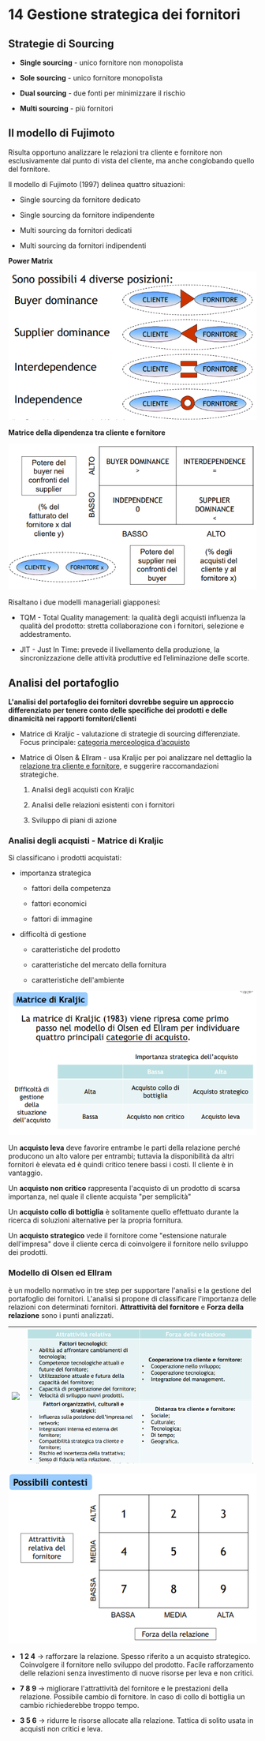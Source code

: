 # 14 Gestione strategica dei fornitori

## Strategie di Sourcing

- **Single sourcing** - unico fornitore non monopolista

- **Sole sourcing** - unico fornitore monopolista

- **Dual sourcing** - due fonti per minimizzare il rischio

- **Multi sourcing** - più fornitori

## Il modello di Fujimoto

Risulta opportuno analizzare le relazioni tra cliente e fornitore non esclusivamente dal punto di vista del cliente, ma anche conglobando quello del fornitore.

Il modello di Fujimoto (1997) delinea quattro situazioni:

- Single sourcing da fornitore dedicato

- Single sourcing da fornitore indipendente

- Multi sourcing da fornitori dedicati

- Multi sourcing da fornitori indipendenti

**Power Matrix**

![](../assets/2023-04-20-13-56-44-image.png)

**Matrice della dipendenza tra cliente e fornitore**

![](../assets/2023-04-20-13-57-43-image.png)

Risaltano i due modelli manageriali giapponesi:

- TQM - Total Quality management: la qualità degli acquisti influenza la qualità del prodotto: stretta
  collaborazione con i fornitori, selezione e addestramento.

- JIT - Just In Time: prevede il livellamento della produzione, la sincronizzazione delle attività
  produttive ed l’eliminazione delle scorte.

## Analisi del portafoglio

**L'analisi del portafoglio dei fornitori dovrebbe seguire un approccio differenziato per tenere conto delle specifiche dei prodotti e delle dinamicità nei rapporti fornitori/clienti**

- Matrice di Kraljic - valutazione di strategie di sourcing differenziate. Focus principale: <u>categoria merceologica d’acquisto</u>

- Matrice di Olsen & Ellram - usa Kraljic per poi analizzare nel dettaglio la <u>relazione tra cliente e fornitore</u>, e suggerire raccomandazioni strategiche.
  
  1. Analisi degli acquisti con Kraljic
  
  2. Analisi delle relazioni esistenti con i fornitori
  
  3. Sviluppo di piani di azione

### Analisi degli acquisti - Matrice di Kraljic

Si classificano i prodotti acquistati:

- importanza strategica
  
  - fattori della competenza
  
  - fattori economici
  
  - fattori di immagine

- difficoltà di gestione
  
  - caratteristiche del prodotto
  
  - caratteristiche del mercato della fornitura
  
  - caratteristiche dell'ambiente

![](../assets/2023-04-20-14-44-41-image.png)

Un **acquisto leva** deve favorire entrambe le parti della relazione perché producono un alto valore per entrambi; tuttavia la disponibilità da altri fornitori è elevata ed è quindi critico tenere bassi i costi. Il cliente è in vantaggio.

Un **acquisto non critico** rappresenta l'acquisto di un prodotto di scarsa importanza, nel quale il cliente acquista "per semplicità"

Un **acquisto collo di bottiglia** è solitamente quello effettuato durante la ricerca di soluzioni alternative per la propria fornitura.

Un **acquisto strategico** vede il fornitore come "estensione naturale dell'impresa" dove il cliente cerca di coinvolgere il fornitore nello sviluppo dei prodotti.

### Modello di Olsen ed Ellram

è un modello normativo in tre step per supportare l'analisi e la gestione del portafoglio dei fornitori. L'analisi si propone di classificare l'importanza delle relazioni con determinati fornitori. **Attrattività del fornitore** e **Forza della relazione** sono i punti analizzati.

| ![](C:\Users\Samu\Pictures\Screenshots\Screenshot%202023-04-27%20134428.png) | ![](../assets/2023-04-27-13-45-08-image.png) |
| ---------------------------------------------------------------------------- | -------------------------------------------- |

![](../assets/2023-04-27-13-48-33-image.png)

- **1 2 4** -> rafforzare la relazione. Spesso riferito a un acquisto strategico. Coinvolgere il fornitore nello sviluppo del prodotto. Facile rafforzamento delle relazioni senza investimento di nuove risorse per leva e non critici.

- **7 8 9** -> migliorare l'attrattività del fornitore e le prestazioni della relazione. Possibile cambio di fornitore. In caso di collo di bottiglia un cambio richiederebbe troppo tempo.

- **3 5 6** -> ridurre le risorse allocate alla relazione. Tattica di solito usata in acquisti non critici e leva.
